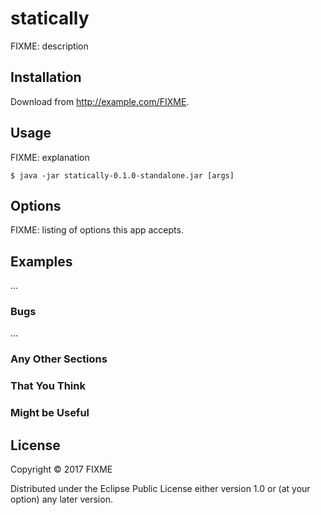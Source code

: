 # statically

FIXME: description

## Installation

Download from http://example.com/FIXME.

## Usage

FIXME: explanation

    $ java -jar statically-0.1.0-standalone.jar [args]

## Options

FIXME: listing of options this app accepts.

## Examples

...

### Bugs

...

### Any Other Sections
### That You Think
### Might be Useful

## License

Copyright © 2017 FIXME

Distributed under the Eclipse Public License either version 1.0 or (at
your option) any later version.
